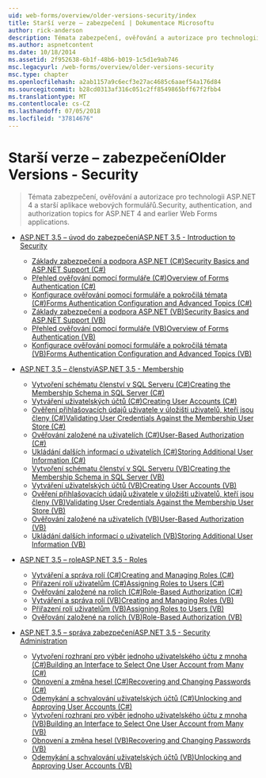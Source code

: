 ```yaml
---
uid: web-forms/overview/older-versions-security/index
title: Starší verze – zabezpečení | Dokumentace Microsoftu
author: rick-anderson
description: Témata zabezpečení, ověřování a autorizace pro technologii ASP.NET 4 a starší aplikace webových formulářů.
ms.author: aspnetcontent
ms.date: 10/18/2014
ms.assetid: 2f952638-6b1f-48b6-b019-1c5d1e9ab746
msc.legacyurl: /web-forms/overview/older-versions-security
msc.type: chapter
ms.openlocfilehash: a2ab1157a9c6ecf3e27ac4685c6aaef54a176d84
ms.sourcegitcommit: b28cd0313af316c051c2ff8549865bff67f2fbb4
ms.translationtype: MT
ms.contentlocale: cs-CZ
ms.lasthandoff: 07/05/2018
ms.locfileid: "37814676"
---
```

<a name="older-versions---security"></a><span data-ttu-id="f3716-103">Starší verze – zabezpečení</span><span class="sxs-lookup"><span data-stu-id="f3716-103">Older Versions - Security</span></span>
====================
> <span data-ttu-id="f3716-104">Témata zabezpečení, ověřování a autorizace pro technologii ASP.NET 4 a starší aplikace webových formulářů.</span><span class="sxs-lookup"><span data-stu-id="f3716-104">Security, authentication, and authorization topics for ASP.NET 4 and earlier Web Forms applications.</span></span>


- [<span data-ttu-id="f3716-105">ASP.NET 3.5 – úvod do zabezpečení</span><span class="sxs-lookup"><span data-stu-id="f3716-105">ASP.NET 3.5 - Introduction to Security</span></span>](introduction/index.md)

    - [<span data-ttu-id="f3716-106">Základy zabezpečení a podpora ASP.NET (C#)</span><span class="sxs-lookup"><span data-stu-id="f3716-106">Security Basics and ASP.NET Support (C#)</span></span>](introduction/security-basics-and-asp-net-support-cs.md)
    - [<span data-ttu-id="f3716-107">Přehled ověřování pomocí formuláře (C#)</span><span class="sxs-lookup"><span data-stu-id="f3716-107">Overview of Forms Authentication (C#)</span></span>](introduction/an-overview-of-forms-authentication-cs.md)
    - [<span data-ttu-id="f3716-108">Konfigurace ověřování pomocí formuláře a pokročilá témata (C#)</span><span class="sxs-lookup"><span data-stu-id="f3716-108">Forms Authentication Configuration and Advanced Topics (C#)</span></span>](introduction/forms-authentication-configuration-and-advanced-topics-cs.md)
    - [<span data-ttu-id="f3716-109">Základy zabezpečení a podpora ASP.NET (VB)</span><span class="sxs-lookup"><span data-stu-id="f3716-109">Security Basics and ASP.NET Support (VB)</span></span>](introduction/security-basics-and-asp-net-support-vb.md)
    - [<span data-ttu-id="f3716-110">Přehled ověřování pomocí formuláře (VB)</span><span class="sxs-lookup"><span data-stu-id="f3716-110">Overview of Forms Authentication (VB)</span></span>](introduction/an-overview-of-forms-authentication-vb.md)
    - [<span data-ttu-id="f3716-111">Konfigurace ověřování pomocí formuláře a pokročilá témata (VB)</span><span class="sxs-lookup"><span data-stu-id="f3716-111">Forms Authentication Configuration and Advanced Topics (VB)</span></span>](introduction/forms-authentication-configuration-and-advanced-topics-vb.md)
- [<span data-ttu-id="f3716-112">ASP.NET 3.5 – členství</span><span class="sxs-lookup"><span data-stu-id="f3716-112">ASP.NET 3.5 - Membership</span></span>](membership/index.md)

    - [<span data-ttu-id="f3716-113">Vytvoření schématu členství v SQL Serveru (C#)</span><span class="sxs-lookup"><span data-stu-id="f3716-113">Creating the Membership Schema in SQL Server (C#)</span></span>](membership/creating-the-membership-schema-in-sql-server-cs.md)
    - [<span data-ttu-id="f3716-114">Vytváření uživatelských účtů (C#)</span><span class="sxs-lookup"><span data-stu-id="f3716-114">Creating User Accounts (C#)</span></span>](membership/creating-user-accounts-cs.md)
    - [<span data-ttu-id="f3716-115">Ověření přihlašovacích údajů uživatele v úložišti uživatelů, kteří jsou členy (C#)</span><span class="sxs-lookup"><span data-stu-id="f3716-115">Validating User Credentials Against the Membership User Store (C#)</span></span>](membership/validating-user-credentials-against-the-membership-user-store-cs.md)
    - [<span data-ttu-id="f3716-116">Ověřování založené na uživatelích (C#)</span><span class="sxs-lookup"><span data-stu-id="f3716-116">User-Based Authorization (C#)</span></span>](membership/user-based-authorization-cs.md)
    - [<span data-ttu-id="f3716-117">Ukládání dalších informací o uživatelích (C#)</span><span class="sxs-lookup"><span data-stu-id="f3716-117">Storing Additional User Information (C#)</span></span>](membership/storing-additional-user-information-cs.md)
    - [<span data-ttu-id="f3716-118">Vytvoření schématu členství v SQL Serveru (VB)</span><span class="sxs-lookup"><span data-stu-id="f3716-118">Creating the Membership Schema in SQL Server (VB)</span></span>](membership/creating-the-membership-schema-in-sql-server-vb.md)
    - [<span data-ttu-id="f3716-119">Vytváření uživatelských účtů (VB)</span><span class="sxs-lookup"><span data-stu-id="f3716-119">Creating User Accounts (VB)</span></span>](membership/creating-user-accounts-vb.md)
    - [<span data-ttu-id="f3716-120">Ověření přihlašovacích údajů uživatele v úložišti uživatelů, kteří jsou členy (VB)</span><span class="sxs-lookup"><span data-stu-id="f3716-120">Validating User Credentials Against the Membership User Store (VB)</span></span>](membership/validating-user-credentials-against-the-membership-user-store-vb.md)
    - [<span data-ttu-id="f3716-121">Ověřování založené na uživatelích (VB)</span><span class="sxs-lookup"><span data-stu-id="f3716-121">User-Based Authorization (VB)</span></span>](membership/user-based-authorization-vb.md)
    - [<span data-ttu-id="f3716-122">Ukládání dalších informací o uživatelích (VB)</span><span class="sxs-lookup"><span data-stu-id="f3716-122">Storing Additional User Information (VB)</span></span>](membership/storing-additional-user-information-vb.md)
- [<span data-ttu-id="f3716-123">ASP.NET 3.5 – role</span><span class="sxs-lookup"><span data-stu-id="f3716-123">ASP.NET 3.5 - Roles</span></span>](roles/index.md)

    - [<span data-ttu-id="f3716-124">Vytváření a správa rolí (C#)</span><span class="sxs-lookup"><span data-stu-id="f3716-124">Creating and Managing Roles (C#)</span></span>](roles/creating-and-managing-roles-cs.md)
    - [<span data-ttu-id="f3716-125">Přiřazení rolí uživatelům (C#)</span><span class="sxs-lookup"><span data-stu-id="f3716-125">Assigning Roles to Users (C#)</span></span>](roles/assigning-roles-to-users-cs.md)
    - [<span data-ttu-id="f3716-126">Ověřování založené na rolích (C#)</span><span class="sxs-lookup"><span data-stu-id="f3716-126">Role-Based Authorization (C#)</span></span>](roles/role-based-authorization-cs.md)
    - [<span data-ttu-id="f3716-127">Vytváření a správa rolí (VB)</span><span class="sxs-lookup"><span data-stu-id="f3716-127">Creating and Managing Roles (VB)</span></span>](roles/creating-and-managing-roles-vb.md)
    - [<span data-ttu-id="f3716-128">Přiřazení rolí uživatelům (VB)</span><span class="sxs-lookup"><span data-stu-id="f3716-128">Assigning Roles to Users (VB)</span></span>](roles/assigning-roles-to-users-vb.md)
    - [<span data-ttu-id="f3716-129">Ověřování založené na rolích (VB)</span><span class="sxs-lookup"><span data-stu-id="f3716-129">Role-Based Authorization (VB)</span></span>](roles/role-based-authorization-vb.md)
- [<span data-ttu-id="f3716-130">ASP.NET 3.5 – správa zabezpečení</span><span class="sxs-lookup"><span data-stu-id="f3716-130">ASP.NET 3.5 - Security Administration</span></span>](admin/index.md)

    - [<span data-ttu-id="f3716-131">Vytvoření rozhraní pro výběr jednoho uživatelského účtu z mnoha (C#)</span><span class="sxs-lookup"><span data-stu-id="f3716-131">Building an Interface to Select One User Account from Many (C#)</span></span>](admin/building-an-interface-to-select-one-user-account-from-many-cs.md)
    - [<span data-ttu-id="f3716-132">Obnovení a změna hesel (C#)</span><span class="sxs-lookup"><span data-stu-id="f3716-132">Recovering and Changing Passwords (C#)</span></span>](admin/recovering-and-changing-passwords-cs.md)
    - [<span data-ttu-id="f3716-133">Odemykání a schvalování uživatelských účtů (C#)</span><span class="sxs-lookup"><span data-stu-id="f3716-133">Unlocking and Approving User Accounts (C#)</span></span>](admin/unlocking-and-approving-user-accounts-cs.md)
    - [<span data-ttu-id="f3716-134">Vytvoření rozhraní pro výběr jednoho uživatelského účtu z mnoha (VB)</span><span class="sxs-lookup"><span data-stu-id="f3716-134">Building an Interface to Select One User Account from Many (VB)</span></span>](admin/building-an-interface-to-select-one-user-account-from-many-vb.md)
    - [<span data-ttu-id="f3716-135">Obnovení a změna hesel (VB)</span><span class="sxs-lookup"><span data-stu-id="f3716-135">Recovering and Changing Passwords (VB)</span></span>](admin/recovering-and-changing-passwords-vb.md)
    - [<span data-ttu-id="f3716-136">Odemykání a schvalování uživatelských účtů (VB)</span><span class="sxs-lookup"><span data-stu-id="f3716-136">Unlocking and Approving User Accounts (VB)</span></span>](admin/unlocking-and-approving-user-accounts-vb.md)
